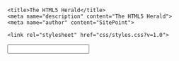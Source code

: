 <!doctype html>

<html lang="en">
<head>
	<meta charset="utf-8">

	<title>The HTML5 Herald</title>
	<meta name="description" content="The HTML5 Herald">
	<meta name="author" content="SitePoint">

	<link rel="stylesheet" href="css/styles.css?v=1.0">

<!--[if lt IE 9]>
<script src="http://html5shiv.googlecode.com/svn/trunk/html5.js"></script>
<![endif]-->

</head>

<body>
	<div>
		<input></input>
	</div>
	<script src="js/scripts.js"></script>
</body>
</html>